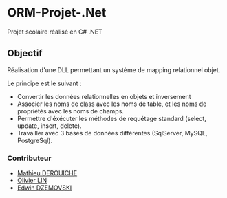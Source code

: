 # ORM-Projet-.Net

Projet scolaire réalisé en C# .NET

## Objectif

Réalisation d'une DLL permettant un système de mapping relationnel objet.

Le principe est le suivant :

  * Convertir les données relationnelles en objets et inversement
  * Associer les noms de class avec les noms de table, et les noms de propriétés avec les noms de champs.
  * Permettre d'éxécuter les méthodes de requétage standard (select, update, insert, delete).
  * Travailler avec 3 bases de données différentes (SqlServer, MySQL, PostgreSql).

### Contributeur
  * [Mathieu DEROUICHE](https://github.com/MathieuDer)
  * [Olivier LIN](https://github.com/Zorn93)
  * [Edwin DZEMOVSKI](https://github.com/EdwinDZ)
